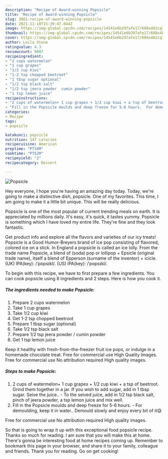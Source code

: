 ```yaml
---
description: "Recipe of Award-winning Popsicle"
title: "Recipe of Award-winning Popsicle"
slug: 3661-recipe-of-award-winning-popsicle
date: 2021-11-10T15:39:47.044Z
image: https://img-global.cpcdn.com/recipes/14541e6b297afe17/680x482cq70/popsicle-recipe-main-photo.jpg
thumbnail: https://img-global.cpcdn.com/recipes/14541e6b297afe17/680x482cq70/popsicle-recipe-main-photo.jpg
cover: https://img-global.cpcdn.com/recipes/14541e6b297afe17/680x482cq70/popsicle-recipe-main-photo.jpg
author: Leila Stone
ratingvalue: 4.3
reviewcount: 9007
recipeingredient:
- "2 cups watermelon"
- "1 cup grapes"
- "1/2 cup kiwi"
- "1-2 tsp chopped beetroot"
- "1 tbsp sugar optional"
- "1/2 tsp black salt"
- "1/2 tsp jeera powder  cumin powder"
- "1 tsp lemon juice"
recipeinstructions:
- "2 cups of watermelon+ 1 cup grapes + 1/2 cup kiwi + a tsp of beetroot. Grind them together in a jar. If you wish to add sugar, add in 1 tbsp sugar. Seive the juice..  To the seived juice, add in 1/2 tsp black salt, pinch of jeera powder, a tsp lemon juice and mix well."
- "Fill in the Popsicle moulds and deep freeze for 5-6 hours.  For demoulding, keep it in water.. Demould slowly and enjoy every bit of it😋"
categories:
- Recipe
tags:
- popsicle

katakunci: popsicle 
nutrition: 147 calories
recipecuisine: American
preptime: "PT34M"
cooktime: "PT52M"
recipeyield: "2"
recipecategory: Dessert

---
```



![Popsicle](https://img-global.cpcdn.com/recipes/14541e6b297afe17/680x482cq70/popsicle-recipe-main-photo.jpg)

Hey everyone, I hope you're having an amazing day today. Today, we're going to make a distinctive dish, popsicle. One of my favorites. This time, I am going to make it a little bit unique. This will be really delicious.

Popsicle is one of the most popular of current trending meals on earth. It is appreciated by millions daily. It's easy, it's quick, it tastes yummy. Popsicle is something which I have loved my entire life. They're fine and they look fantastic.

Get product info and explore all the flavors and varieties of our icy treats! Popsicle is a Good Humor-Breyers brand of ice pop consisting of flavored, colored ice on a stick. In England a popsicle is called an ice lolly. From the trade name Popsicle, a blend of (soda) pop or lollipop +‎ Epsicle (original trade name), itself a blend of Epperson (surname of the inventor) +‎ icicle. (UK) IPA(key): /ˈpɒpsɪkl/. (US) IPA(key): /ˈpɑpsɪkl/.


To begin with this recipe, we have to first prepare a few ingredients. You can cook popsicle using 8 ingredients and 2 steps. Here is how you cook it.

<!--inarticleads1-->

##### The ingredients needed to make Popsicle:

1. Prepare 2 cups watermelon
1. Take 1 cup grapes
1. Take 1/2 cup kiwi
1. Get 1-2 tsp chopped beetroot
1. Prepare 1 tbsp sugar (optional)
1. Take 1/2 tsp black salt
1. Prepare 1/2 tsp jeera powder / cumin powder
1. Get 1 tsp lemon juice


Keep it healthy with fresh-from-the-freezer fruit ice pops, or indulge in a homemade chocolate treat. Free for commercial use High Quality Images. Free for commercial use No attribution required High quality images. 

<!--inarticleads2-->

##### Steps to make Popsicle:

1. 2 cups of watermelon+ 1 cup grapes + 1/2 cup kiwi + a tsp of beetroot. Grind them together in a jar. If you wish to add sugar, add in 1 tbsp sugar. Seive the juice..  - To the seived juice, add in 1/2 tsp black salt, pinch of jeera powder, a tsp lemon juice and mix well.
1. Fill in the Popsicle moulds and deep freeze for 5-6 hours.  - For demoulding, keep it in water.. Demould slowly and enjoy every bit of it😋


Free for commercial use No attribution required High quality images. 

So that is going to wrap it up with this exceptional food popsicle recipe. Thanks so much for reading. I am sure that you will make this at home. There's gonna be interesting food at home recipes coming up. Remember to bookmark this page in your browser, and share it to your family, colleague and friends. Thank you for reading. Go on get cooking!
